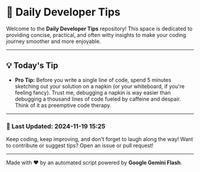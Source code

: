 
# 🌟 Daily Developer Tips

Welcome to the **Daily Developer Tips** repository! This space is dedicated to providing concise, practical, and often witty insights to make your coding journey smoother and more enjoyable.

---

## 💡 Today's Tip

- **Pro Tip:**  Before you write a single line of code,  spend 5 minutes sketching out your solution on a napkin (or your whiteboard, if you're feeling fancy).  Trust me, debugging a napkin is way easier than debugging a thousand lines of code fueled by caffeine and despair.  Think of it as preemptive code therapy.

---

### 📅 Last Updated: 2024-11-19 15:25

Keep coding, keep improving, and don't forget to laugh along the way! Want to contribute or suggest tips? Open an issue or pull request!

---

Made with ❤️ by an automated script powered by **Google Gemini Flash**.
